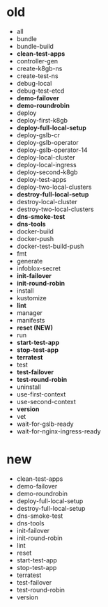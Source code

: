 
# old

 - all
 - bundle
 - bundle-build
 - **clean-test-apps**
 - controller-gen
 - create-k8gb-ns
 - create-test-ns
 - debug-local
 - debug-test-etcd
 - **demo-failover**
 - **demo-roundrobin**
 - deploy
 - deploy-first-k8gb
 - **deploy-full-local-setup**
 - deploy-gslb-cr
 - deploy-gslb-operator
 - deploy-gslb-operator-14
 - deploy-local-cluster
 - deploy-local-ingress
 - deploy-second-k8gb
 - deploy-test-apps
 - deploy-two-local-clusters
 - **destroy-full-local-setup**
 - destroy-local-cluster
 - destroy-two-local-clusters
 - **dns-smoke-test**
 - **dns-tools**
 - docker-build
 - docker-push
 - docker-test-build-push
 - fmt
 - generate
 - infoblox-secret
 - **init-failover**
 - **init-round-robin**
 - install
 - kustomize
 - **lint**
 - manager
 - manifests
 - **reset (NEW)**
 - run
 - **start-test-app**
 - **stop-test-app**
 - **terratest**
 - test
 - **test-failover**
 - **test-round-robin**
 - uninstall
 - use-first-context
 - use-second-context
 - **version**
 - vet
 - wait-for-gslb-ready
 - wait-for-nginx-ingress-ready


# new

 - clean-test-apps
 - demo-failover
 - demo-roundrobin
 - deploy-full-local-setup
 - destroy-full-local-setup
 - dns-smoke-test
 - dns-tools
 - init-failover
 - init-round-robin
 - lint
 - reset
 - start-test-app
 - stop-test-app
 - terratest
 - test-failover
 - test-round-robin
 - version

